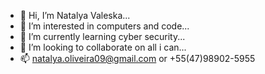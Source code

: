 - 👋 Hi, I’m Natalya Valeska...
- 👀 I’m interested in computers and code...
- 🌱 I’m currently learning cyber security...
- 💞️ I’m looking to collaborate on all i can...
- 📫 natalya.oliveira09@gmail.com or +55(47)98902-5955
<!---
Hello dotcom.
--->
